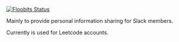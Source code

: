 [![Floobits Status](https://floobits.com/robturtle/checkin-system.svg)](https://floobits.com/robturtle/checkin-system/redirect)

Mainly to provide personal information sharing for Slack members.

Currently is used for Leetcode accounts.
